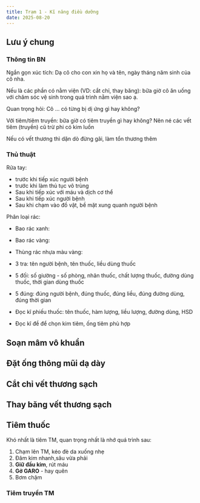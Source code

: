 ```yaml
---
title: Trạm 1 - Kĩ năng điều dưỡng
date: 2025-08-20
---
```


## Lưu ý chung

### Thông tin BN

Ngắn gọn xúc tích: Dạ cô cho con xin họ và tên, ngày tháng năm sinh của cô nha.

Nếu là các phần có nằm viện (VD: cắt chỉ, thay băng): bữa giờ cô ăn uống với chăm sóc vệ sinh trong quá trình nằm viện sao ạ.

Quan trọng hỏi: Cô ... có từng bị dị ứng gì hay không?

Với tiêm/tiêm truyền: bữa giờ có tiêm truyền gì hay không? Nên né các vết tiêm (truyền) cũ trừ phi có kim luồn

Nếu có vết thương thì dặn dò đừng gãi, làm tổn thương thêm

### Thủ thuật

Rửa tay:

- trước khi tiếp xúc người bệnh
- trước khi làm thủ tục vô trùng
- Sau khi tiếp xúc với máu và dịch cơ thể
- Sau khi tiếp xúc người bệnh
- Sau khi chạm vào đồ vật, bề mặt xung quanh người bệnh

Phân loại rác:

- Bao rác xanh:
- Bao rác vàng:
- Thùng rác nhựa màu vàng:

- 3 tra: tên người bệnh, tên thuốc, liều dùng thuốc
- 5 đối: số giường - số phòng, nhãn thuốc, chất lượng thuốc, đường dùng thuốc, thời gian dùng thuốc
- 5 đúng: đúng người bệnh, đúng thuốc, đúng liều, đúng đường dùng, đúng thời gian

- Đọc kĩ phiếu thuốc: tên thuốc, hàm lượng, liều lượng, đường dùng, HSD
- Đọc kĩ đề để chọn kim tiêm, ống tiêm phù hợp


## Soạn mâm vô khuẩn

## Đặt ống thông mũi dạ dày

## Cắt chỉ vết thương sạch

## Thay băng vết thương sạch

## Tiêm thuốc

Khó nhất là tiêm TM, quan trọng nhất là nhớ quá trình sau:

1. Chạm lên TM, kéo đè da xuống nhẹ
2. Đâm kim nhanh,sâu vừa phải
3. **Giữ đầu kim**, rút máu
4. **Gỡ GARO** - hay quên
5. Bơm chậm

### Tiêm truyền TM

